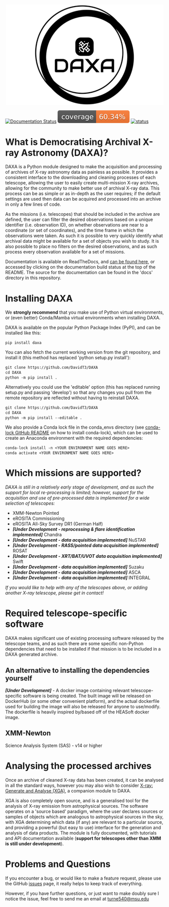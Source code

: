 <p align="center">
    <img src="https://raw.githubusercontent.com/DavidT3/DAXA/master/daxa/files/daxa-high-resolution-logo-black-on-white-background.png" width="500">
</p>

[![Documentation Status](https://readthedocs.org/projects/daxa/badge/?version=latest)](https://daxa.readthedocs.io/en/latest/?badge=latest)
[![Coverage Percentage](https://raw.githubusercontent.com/DavidT3/DAXA/master/tests/coverage-badge.svg)](https://raw.githubusercontent.com/DavidT3/DAXA/master/tests/coverage-badge.svg)
[![status](https://joss.theoj.org/papers/60dff3eed70ed7f6bbca0171191d4a3c/status.svg)](https://joss.theoj.org/papers/60dff3eed70ed7f6bbca0171191d4a3c)

# What is Democratising Archival X-ray Astronomy (DAXA)?

DAXA is a Python module designed to make the acquisition and processing of archives of X-ray astronomy data as
painless as possible. It provides a consistent interface to the downloading and cleaning processes of each telescope, 
allowing the user to easily create multi-mission X-ray archives, allowing for the community to make better use of
archival X-ray data. This process can be as simple or as in-depth as the user requires; if the default settings are 
used then data can be acquired and processed into an archive in only a few lines of code.

As the missions (i.e. telescopes) that should be included in the archive are defined, the user can filter the desired
observations based on a unique identifier (i.e. observation ID), on whether observations are near to a coordinate (or 
set of coordinates), and the time frame in which the observations were taken. As such it is possible to very quickly
identify what archival data might be available for a set of objects you wish to study. It is also possible to place
no filters on the desired observations, and as such process every observation available for a set of missions. 

Documentation is available on ReadTheDocs, and [can be found here](https://daxa.readthedocs.io), or
accessed by clicking on the documentation build status at the top of the README. The source for the documentation can
be found in the 'docs' directory in this repository.

# Installing DAXA

We **strongly recommend** that you make use of Python virtual environments, or (even better) Conda/Mamba virtual environments when installing DAXA.

DAXA is available on the popular Python Package Index (PyPI), and can be installed like this:

```
pip install daxa
```

You can also fetch the current working version from the git repository, and install it (this method has replaced 'python setup.py install'):

```
git clone https://github.com/DavidT3/DAXA
cd DAXA
python -m pip install .
```

Alternatively you could use the 'editable' option (this has replaced running setup.py and passing 'develop') so that any changes you pull from the remote repository are reflected without having to reinstall DAXA.

```
git clone https://github.com/DavidT3/DAXA
cd DAXA
python -m pip install --editable .
```

We also provide a Conda lock file in the conda_envs directory (see [conda-lock GitHub README](https://github.com/conda/conda-lock/blob/main/README.md) on how to install conda-lock), which can be used to create an Anaconda environment with the required dependencies:

```shell script
conda-lock install -n <YOUR ENVIRONMENT NAME GOES HERE>
conda activate <YOUR ENVIRONMENT NAME GOES HERE>
```

# Which missions are supported?

_DAXA is still in a relatively early stage of development, and as such the support for local re-processing is 
limited; however, support for the acquisition and use of pre-processed data is implemented for a wide selection 
of telescopes:_ 

* XMM-Newton Pointed
* eROSITA Commissioning
* eROSITA All-Sky Survey DR1 (German Half)
* **_[Under Development - reprocessing & flare identification implemented]_** Chandra
* **_[Under Development - data acquisition implemented]_** NuSTAR
* **_[Under Development - RASS/pointed data acquisition implemented]_** ROSAT
* **_[Under Development - XRT/BAT/UVOT data acquisition implemented]_** Swift
* **_[Under Development - data acquisition implemented]_** Suzaku
* **_[Under Development - data acquisition implemented]_** ASCA
* **_[Under Development - data acquisition implemented]_** INTEGRAL

_If you would like to help with any of the telescopes above, or adding another X-ray telescope, please get in contact!_

# Required telescope-specific software

DAXA makes significant use of existing processing software released by the telescope teams, and as such there are some
specific non-Python dependencies that need to be installed if that mission is to be included in a DAXA generated archive.

## An alternative to installing the dependencies yourself

**_[Under Development]_** - A docker image containing relevant telescope-specific software is being created. The 
built image will be released on DockerHub (or some other convenient platform), and the actual dockerfile used for
building the image will also be released for anyone to use/modify. The dockerfile is heavily inspired by/based off of 
the HEASoft docker image.

## XMM-Newton
Science Analysis System (SAS) - v14 or higher

## 

# Analysing the processed archives
Once an archive of cleaned X-ray data has been created, it can be analysed in all the standard ways, however you may
also wish to consider [X-ray: Generate and Analyse (XGA)](https://github.com/DavidT3/XGA), a companion module to DAXA.

XGA is also completely open source, and is a generalised tool for the analysis of X-ray emission from astrophysical 
sources. The software operates on a 'source based' paradigm, where the user declares sources or samples of objects
which are analogous to astrophysical sources in the sky, with XGA determining which data (if any) are relevant to a 
particular source, and providing a powerful (but easy to use) interface for the generation and analysis of data 
products. The module is fully documented, with tutorials and API documentation available (**support for telescopes 
other than XMM is still under development**).

# Problems and Questions
If you encounter a bug, or would like to make a feature request, please use the GitHub
[issues](https://github.com/DavidT3/DAXA/issues) page, it really helps to keep track of everything.

However, if you have further questions, or just want to make doubly sure I notice the issue, feel free to send
me an email at turne540@msu.edu





